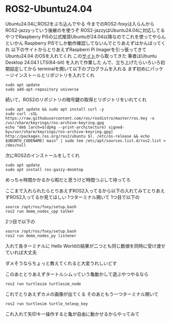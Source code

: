 # ROS2-Ubuntu24.04
Ubuntu24.04にROS2をぶち込んでやる
今までのROS2-foxyは入らんからROS2-jazzyっていう後継のを使うぞ
ROS2-jazzyはUbuntu24.04に対応してるやつでRaspberry Pi5の公式推奨Ubuntuが24.04以降なのでこれを使ってやらんといかん
Raspberry Pi5でしか動作確認してないんでとりあえずはかんばってくれ
以下のサイトからとりあえずRaspberri Pi Imagerを引っ張ってきてUbuntu24.04 のOSを入れてくれ
この[サイト](https://www.raspberrypi.com/software/)から取ってきた
筆者はUbuntu Desktop 24.04.1 LTS(64-bit)
を入れて作業した
んで、立ち上げたらいろいろ初期設定してから
terminalを開いて以下のプログラムを入れる
まず初めにパッケージインストールとリポジトリを入れてくれ
```
sudo apt update
sudo add-apt-repository universe
```
続いて、ROS2のリポジトリの暗号鍵の取得とリポジトリをいれてくれ
```
sudo apt update && sudo apt install curl -y
sudo curl -sSL https://raw.githubusercontent.com/ros/rosdistro/master/ros.key -o /usr/share/keyrings/ros-archive-keyring.gpg 
echo "deb [arch=$(dpkg --print-architecture) signed-by=/usr/share/keyrings/ros-archive-keyring.gpg] http://packages.ros.org/ros2/ubuntu $(. /etc/os-release && echo $UBUNTU_CODENAME) main" | sudo tee /etc/apt/sources.list.d/ros2.list > /dev/null
```
次にROS2のインストールをしてくれ
```
sudo apt update
sudo apt install ros-gazzy-desktop
```
めっちゃ時間かかるから暇だと思うけど時間つぶして待ってろ

ここまで入れられたらとりあえずROS2入ってるから以下の入れてみてとりあえずROS2入ってるか見てほしい
1つターミナル開いて
1つ目で以下の
```
source /opt/ros/foxy/setup.bash
ros2 run demo_nodes_cpp talker
```
2つ目で以下の
```
source /opt/ros/foxy/setup.bash
ros2 run demo_nodes_py listener
```
入れて各ターミナルに
Hello Worldの結果が二つとも同じ数値を同時に受け渡せていれば大丈夫

ダメそうならちょっと教えてくれると大変うれしいどす

このあととりあえずタートルシムっていう亀動かして遊ぶやつやるなら
```
ros2 run turtlesim turtlesim_node
```
これでとりあえずカメの画像が出てくる
そのあともう一つターミナル開いて
```
ros2 run turtlesim turtle_teleop_key

```
これ入れて矢印キー操作すると亀が自由に動かせるからやってみて

